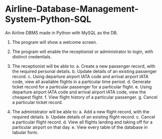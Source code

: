 # Airline-Database-Management-System-Python-SQL
An Airline DBMS made in Python with MySQL as the DB. 

1. The program will show a welcome screen.
2. The program will enable the receptionist or administrator to login, with distinct
credentials.

3. The receptionist will be able to:
  a. Create a new passenger record, with the required personal details.
  b. Update details of an existing passenger record.
  c. Using departure airport IATA code and arrival airport IATA code, view all
  available flights in a particular time period.
  d. Generate ticket record for a particular passenger for a particular flight.
  e. Using departure airport IATA code and arrival airport IATA code, view the cheapest flight.
  f. View flight history of a particular passenger.
  g. Cancel a particular ticket record.
  
4. The administrator will be able to:
  a. Add a new flight record, with the required details.
  b. Update details of an existing flight record.
  c. Cancel a particular flight record.
  d. View all flights landing and taking off for a particular airport on that day.
  e. View every table of the database in tabular form.
